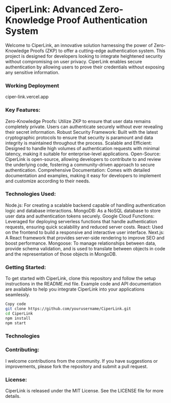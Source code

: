 # CiperLink: Advanced Zero-Knowledge Proof Authentication System
Welcome to CiperLink, an innovative solution harnessing the power of Zero-Knowledge Proofs (ZKP) to offer a cutting-edge authentication system. This project is designed for developers looking to integrate heightened security without compromising on user privacy. CiperLink enables secure authentication by allowing users to prove their credentials without exposing any sensitive information.

### Working Deployment 
ciper-link.vercel.app


### Key Features:
Zero-Knowledge Proofs: Utilize ZKP to ensure that user data remains completely private. Users can authenticate securely without ever revealing their secret information.
Robust Security Framework: Built with the latest cryptographic protocols to ensure that security is paramount and data integrity is maintained throughout the process.
Scalable and Efficient: Designed to handle high volumes of authentication requests with minimal latency, making it suitable for enterprise-level applications.
Open-Source: CiperLink is open-source, allowing developers to contribute to and review the underlying code, fostering a community-driven approach to secure authentication.
Comprehensive Documentation: Comes with detailed documentation and examples, making it easy for developers to implement and customize according to their needs.

### Technologies Used:
Node.js: For creating a scalable backend capable of handling authentication logic and database interactions.
MongoDB: As a NoSQL database to store user data and authentication tokens securely.
Google Cloud Functions: Leveraged for deploying serverless functions that handle authentication requests, ensuring quick scalability and reduced server costs.
React: Used on the frontend to build a responsive and interactive user interface.
Next.js: A React framework that provides server-side rendering to improve SEO and boost performance.
Mongoose: To manage relationships between data, provide schema validation, and is used to translate between objects in code and the representation of those objects in MongoDB.

### Getting Started:
To get started with CiperLink, clone this repository and follow the setup instructions in the README.md file. Example code and API documentation are available to help you integrate CiperLink into your applications seamlessly.

```bash
Copy code
git clone https://github.com/yourusername/CiperLink.git
cd CiperLink
npm install
npm start
```

### Technologies 

### Contributing:
I welcome contributions from the community. If you have suggestions or improvements, please fork the repository and submit a pull request.

### License:
CiperLink is released under the MIT License. See the LICENSE file for more details.
